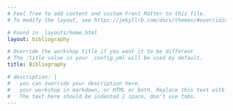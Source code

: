 ```yaml
---
# Feel free to add content and custom Front Matter to this file.
# To modify the layout, see https://jekyllrb.com/docs/themes/#overriding-theme-defaults

# Found in _layouts/home.html
layout: bibliography

# Override the workshop title if you want it to be different
# The :title value in your _config.yml will be used by default.
title: Bibliography

# description: | 
#   you can override your description here.
#   your workshop in markdown, or HTML or both. Replace this text with your own. 
#   The text here should be indented 2 space, don't use tabs.
---
```

